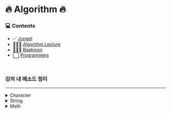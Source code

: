 # 🔥 Algorithm 🔥

### 💻 Contents
- ✅ [Jungol](http://jungol.co.kr/bbs/board.php?bo_table=pbank)
- 👨🏼‍💻 [Algorithm Lecture](https://www.inflearn.com/course/%EC%9E%90%EB%B0%94-%EC%95%8C%EA%B3%A0%EB%A6%AC%EC%A6%98-%EB%AC%B8%EC%A0%9C%ED%92%80%EC%9D%B4-%EC%BD%94%ED%85%8C%EB%8C%80%EB%B9%84#curriculum)
- 👨🏼‍💻 [Baekjoon](https://www.acmicpc.net/step)
- ⬜ [Programmers](https://programmers.co.kr/learn/challenges)

<br>

### 강의 내 메소드 정리

---
<details>
<summary>Character</summary>
<div markdown="1">       

- '0' ~ '9'
    - 48 <= c <= 57
- 'A' ~ 'Z'
    - 65 <= c <= 90
- 'a' ~ 'z'
    - 97 <= c <= 122
- `Character.toUpperCase(c)`
  - c를 대문자로 변형
- `Character.toLowerCase(c)`
  - c를 소문자로 변형
- `Character.isLetter(c)`
  - c가 문자인지 판별
- `Character.isAlphabetic(c)`
  - c가 알파벳인지 판별
- `Character.isDigit(c)`
  - c가 숫자인지 판별

</div>
</details>

<details>
<summary>String</summary>
<div markdown="1">       

- `toCharArray(str)`
  - 문자열을 문자배열로 변형
  - return char []
- `charAt(index)`
  - 문자열 내 해당 index에 있는 문자
  - return char
- `indexOf(searchValue)`
  - 0부터 시작해서 searchValue가 처음으로 발견된 index를 반환
  - 찾지 못하면 -1 반환
  - return int
- `substring(begin)`
  - begin부터 마지막까지 쭉
  - return String
- `substring(begin, end)`
  - begin 부터 end 전까지
  - return String
- `toString()`
  - Object를 String으로 변환
  - NPE 발생 가능
  - return String
- `String.valueOf()`
  - Object를 String으로 변환
  - null일 경우 "null"이라는 문자열로 반환
  - return String
- `split(regex)`
  - regex를 기준으로 문자열을 쪼갬
  - return String []
- `matches(regex)`
  - 문자열이 해당 정규표현식 regex에 부합하는지 판별
  - return Boolean
- `join(delim, array)`
  - 문자 array를 delim을 사이에두고 이어붙임
  - return String
- `s.equalsIgnoreCase(str)`
  - 대소문자를 구분하지 않고 str과 s가 동일한지 판별
  - return Boolean
- `replaceAll(regex, 변형할문자)`
  - 문자열 내 regex에 부합하는 모든 문자를 변형할문자로 변환
  - return String
- `StringBuilder(str).reverse().toString()`
  - str의 문자열을 거꾸로 뒤집는다
  - return String
</div>
</details>

<details>
<summary>Math</summary>
<div markdown="1">       

- `Math.max(a,b)`
  - a와 b 중 더 큰 값을 반환
  - return int
- `Math.floor(a)`
  - 내림
- `Math.ceil(a)`
  - 올림
- `Math.round(a)`
  - 반올림
- `Math.abs(a)`
  - 절대값

</div>
</details>